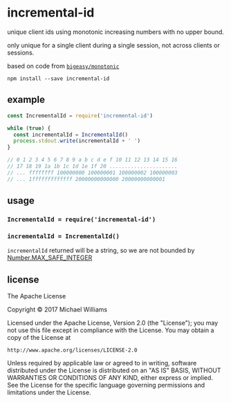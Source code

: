 # incremental-id

unique client ids using monotonic increasing numbers with no upper bound.

only unique for a single client during a single session, not across clients or sessions.

based on code from [`bigeasy/monotonic`](https://github.com/bigeasy/monotonic)

```shell
npm install --save incremental-id
```

## example

```js
const IncrementalId = require('incremental-id')

while (true) {
  const incrementalId = IncrementalId()
  process.stdout.write(incrementalId + ' ')
}

// 0 1 2 3 4 5 6 7 8 9 a b c d e f 10 11 12 13 14 15 16
// 17 18 19 1a 1b 1c 1d 1e 1f 20 ......................
// ... ffffffff 100000000 100000001 100000002 100000003
// ... 1fffffffffffff 20000000000000 20000000000001
```

## usage

### `IncrementalId = require('incremental-id')`

### `incrementalId = IncrementalId()`

`incrementalId` returned will be a string, so we are not bounded by [Number.MAX_SAFE_INTEGER](https://developer.mozilla.org/en-US/docs/Web/JavaScript/Reference/Global_Objects/Number/MAX_SAFE_INTEGER)

## license

The Apache License

Copyright &copy; 2017 Michael Williams

Licensed under the Apache License, Version 2.0 (the "License");
you may not use this file except in compliance with the License.
You may obtain a copy of the License at

    http://www.apache.org/licenses/LICENSE-2.0

Unless required by applicable law or agreed to in writing, software
distributed under the License is distributed on an "AS IS" BASIS,
WITHOUT WARRANTIES OR CONDITIONS OF ANY KIND, either express or implied.
See the License for the specific language governing permissions and
limitations under the License.
